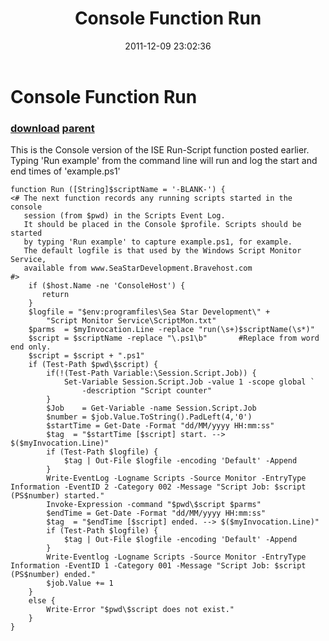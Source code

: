 ﻿---
pid:            3087
parent:         3086
children:       
poster:         Archdeacon
title:          Console Function Run
date:           2011-12-09 23:02:36
description:    This is the Console version of the ISE Run-Script function posted earlier. Typing 'Run example' from the command line will run and log the start and end times of 'example.ps1'
format:         posh
---

# Console Function Run

### [download](3087.ps1) [parent](3086.md) 

This is the Console version of the ISE Run-Script function posted earlier. Typing 'Run example' from the command line will run and log the start and end times of 'example.ps1'

```posh
function Run ([String]$scriptName = '-BLANK-') {
<# The next function records any running scripts started in the console
   session (from $pwd) in the Scripts Event Log.
   It should be placed in the Console $profile. Scripts should be started
   by typing 'Run example' to capture example.ps1, for example. 
   The default logfile is that used by the Windows Script Monitor Service, 
   available from www.SeaStarDevelopment.Bravehost.com
#>   
    if ($host.Name -ne 'ConsoleHost') {
       return
    }
    $logfile = "$env:programfiles\Sea Star Development\" + 
        "Script Monitor Service\ScriptMon.txt"
    $parms  = $myInvocation.Line -replace "run(\s+)$scriptName(\s*)"
    $script = $scriptName -replace "\.ps1\b"       #Replace from word end only.          
    $script = $script + ".ps1"
    if (Test-Path $pwd\$script) {
        if(!(Test-Path Variable:\Session.Script.Job)) {
            Set-Variable Session.Script.Job -value 1 -scope global `
                -description "Script counter"
        }
        $Job    = Get-Variable -name Session.Script.Job
        $number = $job.Value.ToString().PadLeft(4,'0')
        $startTime = Get-Date -Format "dd/MM/yyyy HH:mm:ss"
        $tag  = "$startTime [$script] start. --> $($myInvocation.Line)"
        if (Test-Path $logfile) {
            $tag | Out-File $logfile -encoding 'Default' -Append
        }
        Write-EventLog -Logname Scripts -Source Monitor -EntryType Information -EventID 2 -Category 002 -Message "Script Job: $script (PS$number) started."
        Invoke-Expression -command "$pwd\$script $parms"
        $endTime = Get-Date -Format "dd/MM/yyyy HH:mm:ss"
        $tag  = "$endTime [$script] ended. --> $($myInvocation.Line)"
        if (Test-Path $logfile) {
            $tag | Out-File $logfile -encoding 'Default' -Append
        }
        Write-Eventlog -Logname Scripts -Source Monitor -EntryType Information -EventID 1 -Category 001 -Message "Script Job: $script (PS$number) ended."
        $job.Value += 1 
    }
    else {
        Write-Error "$pwd\$script does not exist."
    }
}
```
